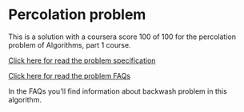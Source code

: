 # Percolation problem
This is a solution with a coursera score 100 of 100 for the percolation problem of Algorithms, part 1 course.

[Click here for read the problem specification](https://coursera.cs.princeton.edu/algs4/assignments/percolation/specification.php)

[Click here for read the problem FAQs](https://coursera.cs.princeton.edu/algs4/assignments/percolation/faq.php)

In the FAQs you'll find information about backwash problem in this algorithm.